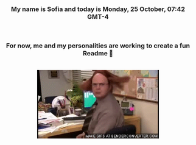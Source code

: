 


<div align="center">
<h3 >My name is Sofia and today is Monday, 25 October, 07:42 GMT-4</h3><br>
<h3 >For now, me and my personalities are working to create a fun Readme 👋
</h3><br>
<img src='img/dwight.gif' alt='working...'/>
</div>
